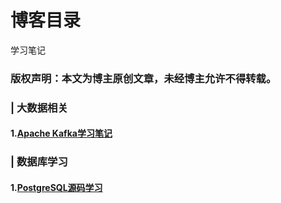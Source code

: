 # 博客目录
学习笔记

### 版权声明：本文为博主原创文章，未经博主允许不得转载。

### | 大数据相关
#### 1.[Apache Kafka学习笔记](https://ex34toway.github.io/bigdata/kafka)

### |  数据库学习
#### 1.[PostgreSQL源码学习](https://github.com/ljianshu/database/postgresql)

